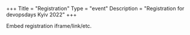 +++
Title = "Registration"
Type = "event"
Description = "Registration for devopsdays Kyiv 2022"
+++

<div style="width:100%; text-align:left;">

Embed registration iframe/link/etc.
</div></div>
</div>
